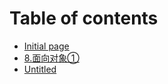 # Table of contents

* [Initial page](README.md)
* [8.面向对象①](8.面向对象①.md)
* [Untitled](untitled-1.md)

